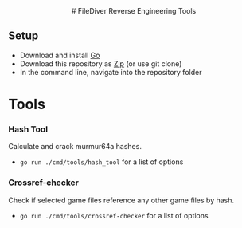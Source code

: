 <div align="center">
# FileDiver Reverse Engineering Tools
</div>

## Setup
- Download and install [Go](https://go.dev/dl/)
- Download this repository as [Zip](https://github.com/xypwn/filediver/archive/refs/heads/master.zip) (or use git clone)
- In the command line, navigate into the repository folder

# Tools

### Hash Tool
Calculate and crack murmur64a hashes.

- `go run ./cmd/tools/hash_tool` for a list of options

### Crossref-checker
Check if selected game files reference any other game files by hash.

- `go run ./cmd/tools/crossref-checker` for a list of options